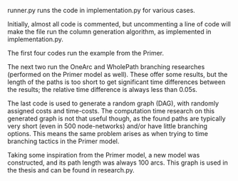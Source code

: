 runner.py runs the code in implementation.py for various cases.

Initially, almost all code is commented, but uncommenting a line of code will make the 
file run the column generation algorithm, as implemented in implementation.py. 

The first four codes run the example from the Primer. 

The next two run the OneArc and WholePath branching researches (performed on the Primer
model as well). These offer some results, but the length of the paths is too short to 
get significant time differences between the results; the relative time difference is 
always less than 0.05s.

The last code is used to generate a random graph (DAG), with randomly assigned costs and 
time-costs. The computation time research on this generated graph is not that useful
though, as the found paths are typically very short (even in 500 node-networks) and/or
have little branching options. This means the same problem arises as when trying to time 
branching tactics in the Primer model.

Taking some inspiration from the Primer model, a new model was constructed, and its path
length was always 100 arcs. This graph is used in the thesis and can be found in 
research.py.
